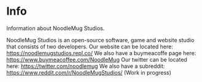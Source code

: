 # Info
Information about NoodleMug Studios.

NoodleMug Studios is an open-source software, game and website studio that consists of two developers.
Our website can be located here: https://noodlemugstudios.repl.co/
We also have a buymeacoffe page here: https://www.buymeacoffee.com/NoodleMug
Our twitter can be located here: https://twitter.com/noodlemug
We also have a subreddit: https://www.reddit.com/r/NoodleMugStudios/ (Work in progress)
